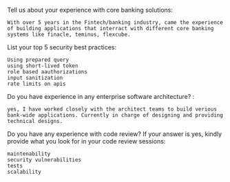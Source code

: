 Tell us about your experience with core banking solutions:

    With over 5 years in the Fintech/banking industry, came the experience of building applications that interract with different core banking systems like finacle, teminus, flexcube.
List your top 5 security best practices:

    Using prepared query
    using short-lived token
    role based aauthorizations
    input sanitization
    rate limits on apis

Do you have experience in any enterprise software architecture? :

    yes, I have worked closely with the architect teams to build verious bank-wide applications. Currently in charge of designing and providing technical designs.

Do you have any experience with code review? If your answer is yes, kindly provide what you look for in your code review sessions:
    
    maintenability
    security vulnerabilities
    tests
    scalability
    